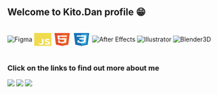 ## Welcome to Kito.Dan profile 😁
 
<div style="display: inline_block"><br>
  <img align="center" alt="Figma" height="30" width="40" src="https://cdn.jsdelivr.net/gh/devicons/devicon/icons/figma/figma-original.svg">
  <img align="center" alt="Js" height="30" width="40" src="https://raw.githubusercontent.com/devicons/devicon/master/icons/javascript/javascript-plain.svg">
  <img align="center" alt="HTML" height="30" width="40" src="https://raw.githubusercontent.com/devicons/devicon/master/icons/html5/html5-original.svg">
  <img align="center" alt="CSS" height="30" width="40" src="https://raw.githubusercontent.com/devicons/devicon/master/icons/css3/css3-original.svg">
  <img align="center" alt="After Effects" height="30" width="40" src="https://cdn.jsdelivr.net/gh/devicons/devicon/icons/aftereffects/aftereffects-original.svg">
  <img align="center" alt="Illustrator" height="30" width="40" src="https://cdn.jsdelivr.net/gh/devicons/devicon/icons/illustrator/illustrator-plain.svg">
  <img align="center" alt="Blender3D" height="30" width="40" src="https://cdn.jsdelivr.net/gh/devicons/devicon/icons/blender/blender-original.svg">
</div>

<br>
 
### Click on the links to find out more about me
 
<div> 
 <a href="https://www.linkedin.com/in/kitodan/" target="_blank"><img src="https://img.shields.io/badge/-Linkedin-0057FF?style=for-the-badge&logo=linkedin&logoColor=white" target="_blank"></a>
 <a href="https://www.instagram.com/kito.dan/" target="_blank"><img src="https://img.shields.io/badge/-Instagram-%23E4405F?style=for-the-badge&logo=instagram&logoColor=white" target="_blank"></a>
 <a href="https://www.behance.net/kitodan" target="_blank"><img src="https://img.shields.io/badge/-Behance-0057FF?style=for-the-badge&logo=behance&logoColor=white" target="_blank"></a>
</div>


